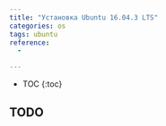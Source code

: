 ```yaml
---
title: "Установка Ubuntu 16.04.3 LTS"
categories: os
tags: ubuntu
reference:
  -

---
```


* TOC 
{:toc}

## TODO
